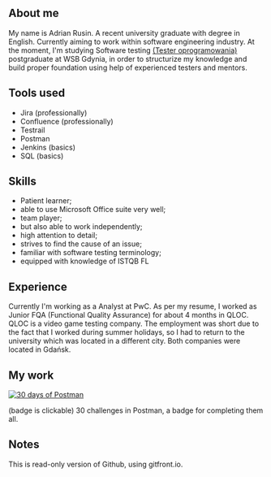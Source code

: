 ## About me

My name is Adrian Rusin. A recent university graduate with degree in English. Currently aiming to work within software engineering industry. At the moment, I'm studying Software testing [(Tester oprogramowania)](https://www.wsb.pl/gdynia/studia-i-szkolenia/studia-podyplomowe/kierunki/tester-oprogramowania) postgraduate at WSB Gdynia, in order to structurize my knowledge and build proper foundation using help of experienced testers and mentors. 

## Tools used

* Jira (professionally)
* Confluence (professionally)
* Testrail
* Postman
* Jenkins (basics)
* SQL (basics)

## Skills

* Patient learner;
* able to use Microsoft Office suite very well;
* team player;
* but also able to work independently;
* high attention to detail;
* strives to find the cause of an issue;
* familiar with software testing terminology;
* equipped with knowledge of ISTQB FL

## Experience

Currently I'm working as a Analyst at PwC.
As per my resume, I worked as Junior FQA (Functional Quality Assurance) for about 4 months in QLOC. QLOC is a video game testing company. The employment was short due to the fact that I worked during summer holidays, so I had to return to the university which was located in a different city.
Both companies were located in Gdańsk. 

## My work

[![30 days of Postman](https://i.imgur.com/QMIAQoT.png)](https://api.badgr.io/public/assertions/qxP7VocOS-63hWJWDrzchw?identity__email=adrusin%40wp.pl) 

(badge is clickable) 30 challenges in Postman, a badge for completing them all.

## Notes

This is read-only version of Github, using gitfront.io. 
